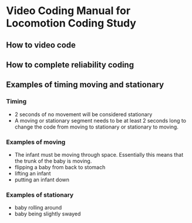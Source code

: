 # Video Coding Manual for Locomotion Coding Study

## How to video code

## How to complete reliability coding

## Examples of timing moving and stationary

### Timing
- 2 seconds of no movement will be considered stationary
- A moving or stationary segment needs to be at least 2 seconds long to change the code from moving to stationary or stationary to moving.
### Examples of moving
- The infant must be moving through space. Essentially this means that the trunk of the baby is moving.
- flipping a baby from back to stomach
- lifting an infant
- putting an infant down
### Examples of stationary
- baby rolling around
- baby being slightly swayed
